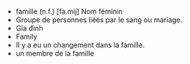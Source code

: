 - famille (n.f.)	[fa.mij]	Nom féminin
- Groupe de personnes liées par le sang ou mariage.
- Gia đình
- Family
- Il y a eu un changement dans la famille.
- un membre de la famille